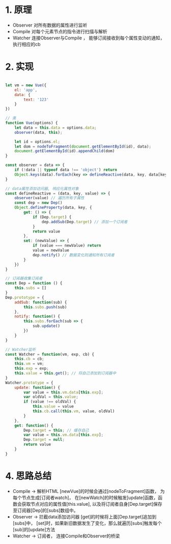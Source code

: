 # 1. 原理
+ Observer 对所有数据的属性进行监听
+ Compile 对每个元素节点的指令进行扫描与解析 
+ Watcher 连接Observer与Compile ， 能够订阅接收到每个属性变动的通知，执行相应的cb

# 2. 实现
```js

let vm = new Vue({
    el: 'app',
    data: {
        text: '123'
    }
})

// 类
function Vue(options) {
    let data = this.data = options.data;
    observer(data, this);

    let id = options.el;
    let dom = nodeToFragment(document.getElementById(id), data);
    document.getElementById(id).appendChild(dom)
}

const observer = data => {
    if (!data || typeof data !== 'object') return
    Object.keys(data).forEach(key => defineReactive(data, key, data[key]))
}

// data属性添加访问器, 响应化属性对象
const defineReactive = (data, key, value) => {
    observer(value) // 遍历所有子属性
    const dep = new Dep()
    Object.defineProperty(data, key, {
        get: () => {
            if (Dep.target) {
                dep.addSub(Dep.target) // 添加一个订阅者
            }
            return value
        },
        set: (newValue) => {
            if (value === newValue) return
            value = newValue
            dep.notify() // 数据变化则通知所有订阅者
        }
    })
}

// 订阅器收集订阅者
const Dep = function () {
    this.subs = []
}
Dep.prototype = {
    addSub: function(sub) {
        this.subs.push(sub)
    },
    notify: function() {
        this.subs.forEach(sub => {
            sub.update()
        })
    }
}

// Watcher监听
const Watcher = function(vm, exp, cb) {
    this.cb = cb;
    this.vm = vm;
    this.exp = exp;
    this.value = this.get(); // 将自己添加到订阅器中
}
Watcher.prototype = {
    update: function() {
        var value = this.vm.data[this.exp];
        var oldVal = this.value;
        if (value !== oldVal) {
            this.value = value
            this.cb.call(this.vm, value, oldVal)
        }
    },
    get: function() {
        Dep.target = this; // 缓存自己
        var value = this.vm.data[this.exp];
        Dep.target = null;
        return value
    }
}

```


# 4. 思路总结
+ Compile -> 解析HTML
  [newVue]的时候会通过[nodeToFragment]函数， 为每个节点生成[订阅者watch]， 
  在[newWatch]的时候触发[update]函数，函数会获取节点对应的属性值[this.value],
  以及将订阅者自身[Dep.target]保存至订阅器[Dep]的[subs]数组中。
+ Observer -> 拦截data添加访问器
  [get]的时候将上面[Dep.target]追加到[subs]中，
  [set]时，如果新旧数据发生了变化，那么就遍历[subs]触发每个[sub]的[update]方法
+ Watcher -> 订阅者， 连接Compile和Observer的桥梁